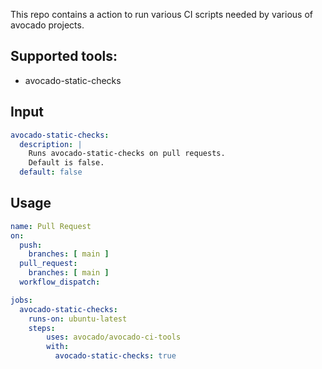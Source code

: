 This repo contains a action to run various CI scripts 
needed by various of avocado projects.

## Supported tools:
- avocado-static-checks

## Input

```yaml
avocado-static-checks:
  description: |
    Runs avocado-static-checks on pull requests.
    Default is false.
  default: false

```
## Usage

```yaml
name: Pull Request
on:
  push:
    branches: [ main ]
  pull_request:
    branches: [ main ]
  workflow_dispatch:

jobs:
  avocado-static-checks:
    runs-on: ubuntu-latest
    steps:
        uses: avocado/avocado-ci-tools
        with:
          avocado-static-checks: true
```
